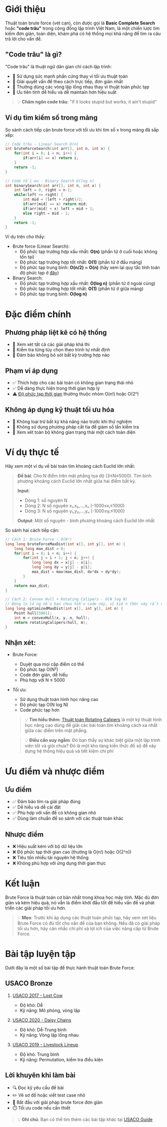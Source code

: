 # Giới thiệu

Thuật toán brute force (vét cạn), còn được gọi là **Basic Complete Search** hoặc **"code trâu"** trong cộng đồng lập trình Việt Nam, là một chiến lược tìm kiếm đơn giản, toàn diện, khám phá có hệ thống mọi khả năng để tìm ra câu trả lời cho vấn đề.

## "Code trâu" là gì?

"Code trâu" là thuật ngữ dân gian chỉ cách lập trình:

- 🔸 Sử dụng sức mạnh phần cứng thay vì tối ưu thuật toán
- 🔸 Giải quyết vấn đề theo cách trực tiếp, đơn giản nhất
- 🔸 Thường dùng các vòng lặp lồng nhau thay vì thuật toán phức tạp
- 🔸 Ưu tiên tính dễ hiểu và dễ maintain hơn hiệu suất

> 💡 **Châm ngôn code trâu**: "If it looks stupid but works, it ain't stupid"

## Ví dụ tìm kiếm số trong mảng

So sánh cách tiếp cận brute force với tối ưu khi tìm số x trong mảng đã sắp xếp:

```c
// Code trâu - Linear Search O(n)
int bruteForceSearch(int arr[], int n, int x) {
    for(int i = 0; i < n; i++) {
        if(arr[i] == x) return i;
    }
    return -1;
}

// Code tối ưu - Binary Search O(log n)
int binarySearch(int arr[], int n, int x) {
    int left = 0, right = n-1;
    while(left <= right) {
        int mid = (left + right)/2;
        if(arr[mid] == x) return mid;
        if(arr[mid] < x) left = mid + 1;
        else right = mid - 1;
    }
    return -1;
}
```

Ví dụ trên cho thấy:

- Brute force (Linear Search):
  - Độ phức tạp trường hợp xấu nhất: **O(n)** (phần tử ở cuối hoặc không tồn tại)
  - Độ phức tạp trường hợp tốt nhất: **O(1)** (phần tử ở đầu mảng)
  - Độ phức tạp trung bình: **O(n/2)** ≈ **O(n)** (hãy xem lại quy tắc tính toán độ phức tạp ở [đây](TimeComplexity.md))
- Binary Search:
  - Độ phức tạp trường hợp xấu nhất: **O(log n)** (phần tử ở ngoài cùng)
  - Độ phức tạp trường hợp tốt nhất: **O(1)** (phần tử ở giữa mảng)
  - Độ phức tạp trung bình: **O(log n)**

# Đặc điểm chính

## Phương pháp liệt kê có hệ thống

- 🔸 Xem xét tất cả các giải pháp khả thi
- 🔸 Kiểm tra từng tùy chọn theo trình tự nhất định
- 🔸 Đảm bảo không bỏ sót bất kỳ trường hợp nào

## Phạm vi áp dụng

- ✅ Thích hợp cho các bài toán có không gian trạng thái nhỏ
- ✅ Dễ dàng thực hiện trong thời gian hợp lý
- ⚠️ [Độ phức tạp thời gian](TimeComplexity.md) thường thuộc nhóm O(n!) hoặc O(2ⁿ)

## Không áp dụng kỹ thuật tối ưu hóa

- 🔸 Không loại trừ bất kỳ khả năng nào trước khi thử nghiệm
- 🔸 Không sử dụng phương pháp cắt tỉa để giảm số lần kiểm tra
- 🔸 Xem xét toàn bộ không gian trạng thái một cách toàn diện

# Ví dụ thực tế

Hãy xem một ví dụ về bài toán tìm khoảng cách Euclid lớn nhất:

> **Đề bài**: Cho N điểm trên mặt phẳng tọa độ (3≤N≤5000). Tìm bình phương khoảng cách Euclid lớn nhất giữa hai điểm bất kỳ.
>
> **Input**:
>
> - Dòng 1: số nguyên N
> - Dòng 2: N số nguyên x₁,x₂,...,xₙ (-1000≤xᵢ≤1000)
> - Dòng 3: N số nguyên y₁,y₂,...,yₙ (-1000≤yᵢ≤1000)
>
> **Output**: Một số nguyên - bình phương khoảng cách Euclid lớn nhất

So sánh hai cách tiếp cận:

```c
// Cách 1: Brute Force - O(N²)
long long bruteForceMaxDist(int x[], int y[], int n) {
    long long max_dist = 0;
    for(int i = 0; i < n; i++) {
        for(int j = i + 1; j < n; j++) {
            long long dx = x[j] - x[i];
            long long dy = y[j] - y[i];
            max_dist = max(max_dist, dx*dx + dy*dy);
        }
    }
    return max_dist;
}

// Cách 2: Convex Hull + Rotating Calipers - O(N log N)
// Đừng lo lắng nếu bạn chưa hiểu code này, vì kiến thức này rất nâng cao
long long optimizedMaxDist(int x[], int y[], int n) {
    Point hull[5001];
    int m = convexHull(x, y, n, hull);
    return rotatingCalipers(hull, m);
}
```

## Nhận xét:

- Brute Force:

  - Duyệt qua mọi cặp điểm có thể
  - Độ phức tạp O(N²)
  - Code đơn giản, dễ hiểu
  - Phù hợp với N ≤ 5000

- Tối ưu:

  - Sử dụng thuật toán hình học nâng cao
  - Độ phức tạp O(N log N)
  - Code phức tạp hơn

  > 💡 **Tìm hiểu thêm**: [Thuật toán Rotating Calipers](https://www.geeksforgeeks.org/maximum-distance-between-two-points-in-coordinate-plane-using-rotating-calipers-method/) là một kỹ thuật hình học nâng cao dùng để giải các bài toán tìm khoảng cách xa nhất giữa các điểm trên mặt phẳng.

  > 💡 **Điều cần suy ngẫm**: Đó bạn thấy sự khác biệt giữa một lập trình viên tốt và giỏi chưa? Đó là một kho tàng kiến thức đồ sộ để xây dựng hệ thống hiệu quả và tiết kiệm chi phí

# Ưu điểm và nhược điểm

## Ưu điểm

- ✅ Đảm bảo tìm ra giải pháp đúng
- ✅ Dễ hiểu và dễ cài đặt
- ✅ Phù hợp với vấn đề có không gian nhỏ
- ✅ Dùng làm chuẩn để so sánh với các thuật toán khác

## Nhược điểm

- ❌ Hiệu suất kém với bộ dữ liệu lớn
- ❌ Độ phức tạp thời gian cao (thường là O(n!) hoặc O(2^n))
- ❌ Tiêu tốn nhiều tài nguyên hệ thống
- ❌ Không phù hợp với ứng dụng thời gian thực

# Kết luận

Brute Force là thuật toán cơ bản nhất trong khoa học máy tính. Mặc dù đơn giản và kém hiệu quả, nó vẫn là điểm khởi đầu tốt để hiểu vấn đề và phát triển các giải pháp tối ưu hơn.

> 💡 **Mẹo**: Trước khi áp dụng các thuật toán phức tạp, hãy xem xét liệu Brute Force có đủ tốt cho vấn đề của bạn không. Nếu đã có giải pháp tối ưu hơn, hãy cân nhắc chi phí và lợi ích của việc nâng cấp từ Brute Force.

# Bài tập luyện tập

Dưới đây là một số bài tập để thực hành thuật toán Brute Force:

## USACO Bronze

1. [USACO 2017 - Lost Cow](http://www.usaco.org/index.php?page=viewproblem2&cpid=735)

   - Độ khó: Dễ
   - Kỹ năng: Mô phỏng, vòng lặp

2. [USACO 2020 - Daisy Chains](http://www.usaco.org/index.php?page=viewproblem2&cpid=1060)

   - Độ khó: Dễ-Trung bình
   - Kỹ năng: Vòng lặp lồng nhau

3. [USACO 2019 - Livestock Lineup](http://www.usaco.org/index.php?page=viewproblem2&cpid=965)
   - Độ khó: Trung bình
   - Kỹ năng: Permutation, kiểm tra điều kiện

## Lời khuyên khi làm bài

- 🔍 Đọc kỹ yêu cầu đề bài
- ✏️ Vẽ sơ đồ hoặc viết test case nhỏ
- 🐌 Bắt đầu với giải pháp brute force đơn giản
- ⏱️ Tối ưu code nếu cần thiết

> 💡 **Ghi chú**: Bạn có thể tìm thêm các bài tập khác tại [USACO Guide](https://usaco.guide/bronze/intro-complete)
